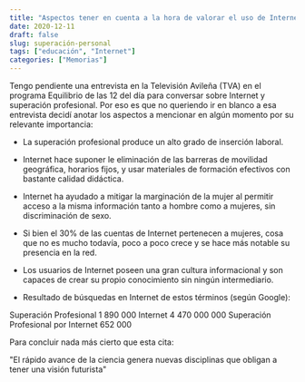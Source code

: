 ```yaml
---
title: "Aspectos tener en cuenta a la hora de valorar el uso de Internet en la superación profesional"
date: 2020-12-11
draft: false
slug: superación-personal
tags: ["educación", "Internet"]
categories: ["Memorias"]
---
```

Tengo pendiente una entrevista en la Televisión Avileña (TVA) en el programa Equilibrio de las 12 del día para conversar sobre Internet y superación profesional. Por eso es que no queriendo ir en blanco a esa entrevista decidí anotar los aspectos a mencionar en algún momento por su relevante importancia:

- La superación profesional produce un alto grado de inserción laboral.

- Internet hace suponer le eliminación de las barreras de movilidad geográfica, horarios fijos, y usar materiales de formación efectivos con bastante calidad didáctica.

- Internet ha ayudado a mitigar la marginación de la mujer al permitir acceso a la misma información tanto a hombre como a mujeres, sin discriminación de sexo.

- Si bien el 30% de las cuentas de Internet pertenecen a mujeres, cosa que no es mucho todavía, poco a poco crece y se hace más notable su presencia en la red.

- Los usuarios de Internet poseen una gran cultura informacional y son capaces de crear su propio conocimiento sin ningún intermediario.

- Resultado de búsquedas en Internet de estos términos (según Google):

Superación Profesional 1 890 000
Internet 4 470 000 000
Superación Profesional por Internet 652 000

Para concluir nada más cierto que esta cita:

"El rápido avance de la ciencia genera nuevas disciplinas que obligan a tener una visión futurista"
